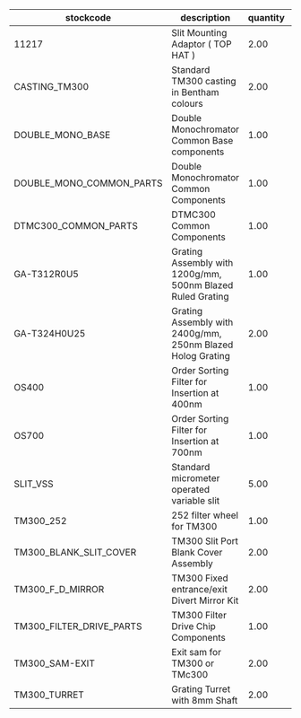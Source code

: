 |stockcode|description|quantity|location|
|---------|-----------|--------|--------|
|11217|Slit Mounting Adaptor ( TOP HAT )|2.00||
|CASTING_TM300|Standard TM300 casting in Bentham colours|2.00||
|DOUBLE_MONO_BASE|Double Monochromator Common Base components|1.00||
|DOUBLE_MONO_COMMON_PARTS|Double Monochromator Common Components|1.00||
|DTMC300_COMMON_PARTS|DTMC300 Common Components|1.00||
|GA-T312R0U5|Grating Assembly with 1200g/mm, 500nm Blazed Ruled Grating|1.00||
|GA-T324H0U25|Grating Assembly with 2400g/mm, 250nm Blazed Holog Grating|2.00||
|OS400|Order Sorting Filter for Insertion at 400nm|1.00||
|OS700|Order Sorting Filter for Insertion at 700nm|1.00||
|SLIT_VSS|Standard micrometer operated variable slit|5.00||
|TM300_252|252 filter wheel for TM300|1.00||
|TM300_BLANK_SLIT_COVER|TM300 Slit Port Blank Cover Assembly|2.00||
|TM300_F_D_MIRROR|TM300 Fixed entrance/exit Divert Mirror Kit|2.00||
|TM300_FILTER_DRIVE_PARTS|TM300 Filter Drive Chip Components|1.00||
|TM300_SAM-EXIT|Exit sam for TM300 or TMc300|2.00||
|TM300_TURRET|Grating Turret with 8mm Shaft|2.00||
